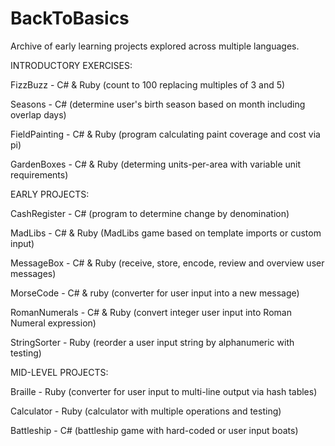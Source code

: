 # BackToBasics
Archive of early learning projects explored across multiple languages.


INTRODUCTORY EXERCISES:

FizzBuzz - C# & Ruby (count to 100 replacing multiples of 3 and 5)

Seasons - C# (determine user's birth season based on month including overlap days)

FieldPainting - C# & Ruby (program calculating paint coverage and cost via pi)

GardenBoxes - C# & Ruby (determing units-per-area with variable unit requirements)


EARLY PROJECTS:

CashRegister - C# (program to determine change by denomination)

MadLibs - C# & Ruby (MadLibs game based on template imports or custom input)

MessageBox - C# & Ruby (receive, store, encode, review and overview user messages)

MorseCode - C# & ruby (converter for user input into a new message)

RomanNumerals - C# & Ruby (convert integer user input into Roman Numeral expression)

StringSorter - Ruby (reorder a user input string by alphanumeric with testing)


MID-LEVEL PROJECTS:

Braille - Ruby (converter for user input to multi-line output via hash tables)

Calculator - Ruby (calculator with multiple operations and testing)

Battleship - C# (battleship game with hard-coded or user input boats)
